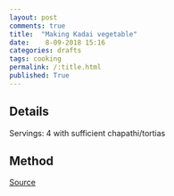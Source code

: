 ```yaml
---
layout: post
comments: true
title:  "Making Kadai vegetable"
date:    8-09-2018 15:16
categories: drafts
tags: cooking
permalink: /:title.html
published: True
---
```




## Details

Servings: 4 with sufficient chapathi/tortias


## Method


[Source](https://www.vegrecipesofindia.com/top-10-veg-recipes-world-cuisine/)
